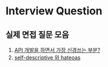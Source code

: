 # Interview Question

## 실제 면접 질문 모음

1. [API 개발을 하면서 가장 신경쓰는 부분?](https://congruous-parcel-450.notion.site/API-b3cd8f826b00423c8c74dfff4ae55a74?pvs=4)
2. [self-descriptive 와 hateoas](https://congruous-parcel-450.notion.site/API-b3cd8f826b00423c8c74dfff4ae55a74?pvs=4)
